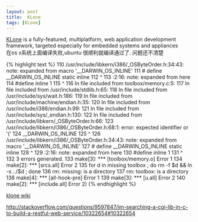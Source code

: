 ```yaml
---
layout: post
title:  KLone
tags: [KLone]
---
```


[KLone](http://www.koanlogic.com/klone/index.html) is a fully-featured, multiplatform, web application development framework, targeted especially for embedded systems and appliances  
在os x系统上面编译失败,ubuntu 很顺利就编译通过了. 问题还不清楚

{% highlight text %}
110 /usr/include/libkern/i386/_OSByteOrder.h:34:43: note: expanded from macro '__DARWIN_OS_INLINE'
111 #        define __DARWIN_OS_INLINE static inline
112                                           ^
113 <command line>:2:16: note: expanded from here
114 #define inline 1
115                ^
116 In file included from toolbox/memory.c:5:
117 In file included from /usr/include/stdlib.h:65:
118 In file included from /usr/include/sys/wait.h:186:
119 In file included from /usr/include/machine/endian.h:35:
120 In file included from /usr/include/i386/endian.h:99:
121 In file included from /usr/include/sys/_endian.h:130:
122 In file included from /usr/include/libkern/_OSByteOrder.h:66:
123 /usr/include/libkern/i386/_OSByteOrder.h:68:1: error: expected identifier or '('
124 __DARWIN_OS_INLINE
125 ^
126 /usr/include/libkern/i386/_OSByteOrder.h:34:43: note: expanded from macro '__DARWIN_OS_INLINE'
127 #        define __DARWIN_OS_INLINE static inline
128                                           ^
129 <command line>:2:16: note: expanded from here
130 #define inline 1
131                ^
132 3 errors generated.
133 make[3]: *** [toolbox/memory.o] Error 1
134 make[2]: *** [srcs.all] Error 2
135 for d in missing toolbox ; do rm -f $d && ln -s ../$d ; done
136 rm: missing: is a directory
137 rm: toolbox: is a directory
138 make[4]: *** [all-hook-pre] Error 1
139 make[3]: *** [u.all] Error 2
140 make[2]: *** [include.all] Error 2)
{% endhighlight %}


[klone wiki](https://github.com/koanlogic/klone/wiki)<br>

http://stackoverflow.com/questions/9597847/im-searching-a-cgi-lib-in-c-to-build-a-restful-web-service/10322654#10322654
